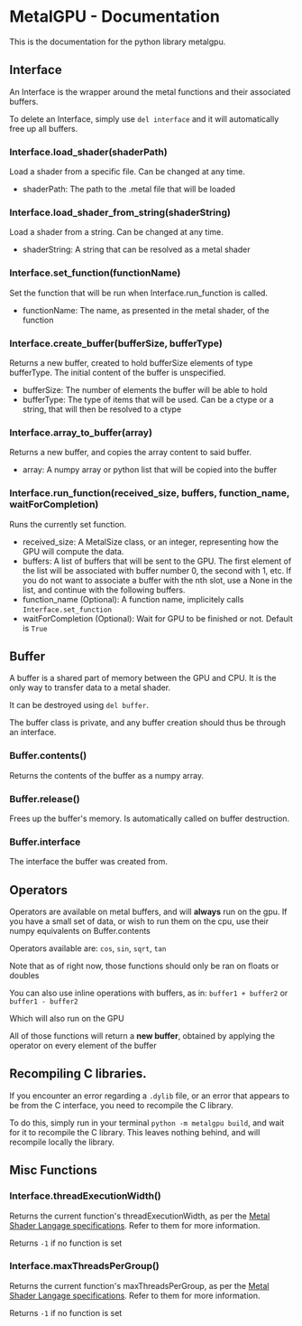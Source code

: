 # MetalGPU - Documentation

This is the documentation for the python library metalgpu.

## Interface

An Interface is the wrapper around the metal functions and their associated buffers.  

To delete an Interface, simply use `del interface` and it will automatically free up all buffers.

### Interface.load_shader(shaderPath)

Load a shader from a specific file. Can be changed at any time.
- shaderPath: The path to the .metal file that will be loaded

### Interface.load_shader_from_string(shaderString)

Load a shader from a string. Can be changed at any time.
- shaderString: A string that can be resolved as a metal shader

### Interface.set_function(functionName)

Set the function that will be run when Interface.run_function is called.
- functionName: The name, as presented in the metal shader, of the function

### Interface.create_buffer(bufferSize, bufferType)

Returns a new buffer, created to hold bufferSize elements of type bufferType. The initial content of the buffer is unspecified.
- bufferSize: The number of elements the buffer will be able to hold
- bufferType: The type of items that will be used. Can be a ctype or a string, that will then be resolved to a ctype

### Interface.array_to_buffer(array)

Returns a new buffer, and copies the array content to said buffer.
- array: A numpy array or python list that will be copied into the buffer

### Interface.run_function(received_size, buffers, function_name, waitForCompletion)

Runs the currently set function.
- received_size: A MetalSize class, or an integer, representing how the GPU will compute the data. 
- buffers: A list of buffers that will be sent to the GPU. The first element of the list will be associated with buffer number 0, the second with 1, etc. If you do not want to associate a buffer with the nth slot, use a None in the list, and continue with the following buffers.
- function_name (Optional): A function name, implicitely calls `Interface.set_function`
- waitForCompletion (Optional): Wait for GPU to be finished or not. Default is `True`

## Buffer

A buffer is a shared part of memory between the GPU and CPU. It is the only way to transfer data to a metal shader.

It can be destroyed using `del buffer`.

The buffer class is private, and any buffer creation should thus be through an interface.

### Buffer.contents()

Returns the contents of the buffer as a numpy array.

### Buffer.release()

Frees up the buffer's memory. Is automatically called on buffer destruction.

### Buffer.interface

The interface the buffer was created from.

## Operators

Operators are available on metal buffers, and will __always__ run on the gpu. If you have a small set of data, or wish to run them on the cpu, use their numpy equivalents on Buffer.contents

Operators available are:
`cos`, `sin`, `sqrt`, `tan`

Note that as of right now, those functions should only be ran on floats or doubles


You can also use inline operations with buffers, as in:
`buffer1 + buffer2` or `buffer1 - buffer2`

Which will also run on the GPU

All of those functions will return a __new buffer__, obtained by applying the operator on every element of the buffer

## Recompiling C libraries.

If you encounter an error regarding a `.dylib` file, or an error that appears to be from the C interface, you need to recompile the C library.

To do this, simply run in your terminal `python -m metalgpu build`, and wait for it to recompile the C library. This leaves nothing behind, and will recompile locally the library.

## Misc Functions

### Interface.threadExecutionWidth()

Returns the current function's threadExecutionWidth, as per the [Metal Shader Langage specifications](https://developer.apple.com/metal/Metal-Shading-Language-Specification.pdf). Refer to them for more information.

Returns `-1` if no function is set

### Interface.maxThreadsPerGroup()

Returns the current function's maxThreadsPerGroup, as per the [Metal Shader Langage specifications](https://developer.apple.com/metal/Metal-Shading-Language-Specification.pdf). Refer to them for more information.

Returns `-1` if no function is set


